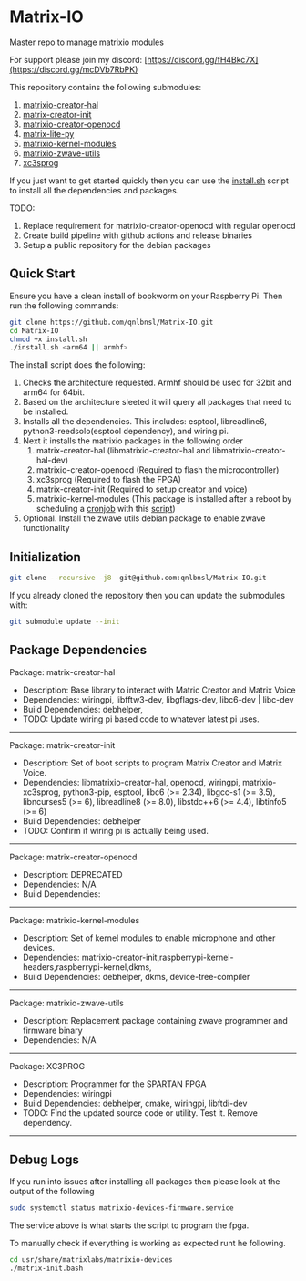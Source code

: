 # Matrix-IO

Master repo to manage matrixio modules

For support please join my discord: [https://discord.gg/fH4Bkc7X](https://discord.gg/mcDVb7RbPK)

This repository contains the following submodules:

1. [matrixio-creator-hal](https://github.com/qnlbnsl/matrixio-creator-hal)
2. [matrix-creator-init](https://github.com/qnlbnsl/matrix-creator-init)
3. [matrixio-creator-openocd](https://github.com/qnlbnsl/matrix-creator-openocd)
4. [matrix-lite-py](https://github.com/qnlbnsl/matrix-lite-py)
5. [matrixio-kernel-modules](https://github.com/qnlbnsl/matrixio-kernel-modules)
6. [matrixio-zwave-utils](https://github.com/qnlbnsl/matrixio-zwave-utils)
7. [xc3sprog](https://github.com/qnlbnsl/xc3sprog)

If you just want to get started quickly then you can use the [install.sh](install.sh) script to install all the dependencies and packages.

TODO:

1. Replace requirement for matrixio-creator-openocd with regular openocd
2. Create build pipeline with github actions and release binaries
3. Setup a public repository for the debian packages

## Quick Start

Ensure you have a clean install of bookworm on your Raspberry Pi. Then run the following commands:

```bash
git clone https://github.com/qnlbnsl/Matrix-IO.git
cd Matrix-IO
chmod +x install.sh
./install.sh <arm64 || armhf>
```

The install script does the following:

1. Checks the architecture requested. Armhf should be used for 32bit and arm64 for 64bit.
2. Based on the architecture sleeted it will query all packages that need to be installed.
3. Installs all the dependencies. This includes: esptool, libreadline6, python3-reedsolo(esptool dependency), and wiring pi.
4. Next it installs the matrixio packages in the following order
    1. matrix-creator-hal (libmatrixio-creator-hal and libmatrixio-creator-hal-dev)
    2. matrixio-creator-openocd (Required to flash the microcontroller)
    3. xc3sprog (Required to flash the FPGA)
    4. matrix-creator-init (Required to setup creator and voice)
    5. matrixio-kernel-modules (This package is installed after a reboot by scheduling a [cronjob](https://github.com/qnlbnsl/Matrix-IO/blob/17bd59c975dbfce24225742c8ec67bccc1d4ad28/install.sh#L65) with this [script](https://github.com/qnlbnsl/Matrix-IO/blob/17bd59c975dbfce24225742c8ec67bccc1d4ad28/install.sh#L68))
5. Optional. Install the zwave utils debian package to enable zwave functionality

## Initialization

```bash
git clone --recursive -j8  git@github.com:qnlbnsl/Matrix-IO.git
```

If you already cloned the repository then you can update the submodules with:

```bash
git submodule update --init
```

## Package Dependencies

Package: matrix-creator-hal
- Description: Base library to interact with Matric Creator and Matrix Voice
- Dependencies: wiringpi, libfftw3-dev, libgflags-dev, libc6-dev | libc-dev
- Build Dependencies: debhelper, 
- TODO: Update wiring pi based code to whatever latest pi uses.
---
Package: matrix-creator-init
- Description: Set of boot scripts to program Matrix Creator and Matrix Voice. 
- Dependencies: libmatrixio-creator-hal, openocd, wiringpi, matrixio-xc3sprog, python3-pip, esptool, libc6 (>= 2.34), libgcc-s1 (>= 3.5), libncurses5 (>= 6), libreadline8 (>= 8.0), libstdc++6 (>= 4.4), libtinfo5 (>= 6)
- Build Dependencies: debhelper
- TODO: Confirm if wiring pi is actually being used.
---
Package: matrix-creator-openocd
- Description: DEPRECATED
- Dependencies: N/A
- Build Dependencies:
---
Package: matrixio-kernel-modules
- Description: Set of kernel modules to enable microphone and other devices.
- Dependencies: matrixio-creator-init,raspberrypi-kernel-headers,raspberrypi-kernel,dkms,
- Build Dependencies: debhelper, dkms, device-tree-compiler
---
Package: matrixio-zwave-utils
- Description: Replacement package containing zwave programmer and firmware binary
- Dependencies: N/A
---
Package: XC3PROG
- Description: Programmer for the SPARTAN FPGA
- Dependencies: wiringpi
- Build Dependencies: debhelper, cmake, wiringpi, libftdi-dev
- TODO: Find the updated source code or utility. Test it. Remove dependency.
---

## Debug Logs

If you run into issues after installing all packages then please look at the output of the following 

```sh
sudo systemctl status matrixio-devices-firmware.service
```
The service above is what starts the script to program the fpga.


To manually check if everything is working as expected runt he following.
```sh
cd usr/share/matrixlabs/matrixio-devices
./matrix-init.bash
```
